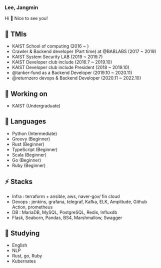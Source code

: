### Lee, Jangmin

Hi 👋 Nice to see you!

## 🤔 TMIs
- KAIST School of computing (2016 ~ )
- Crawler & Backend developer (Part time) at @BABLABS (2017 ~ 2019)
- KAIST System Security LAB (2019 ~ 2019.7)
- KAIST Developer club include (2016.7 ~ 2019.10)
- KAIST Developer club include President (2018 ~ 2019.10)
- @tanker-fund as a Backend Developer (2019.10 ~ 2020.11)
- @returnzero devops & Backend Developer (2020.11 ~ 2022.10)

## 🔭 Working on
- KAIST (Undergraduate)

## 💬 Languages
- Python (Intermediate)
- Groovy (Beginner)
- Rust (Beginner)
- TypeScript (Beginner)
- Scala (Beginner)
- Go (Beginner)
- Ruby (Beginner)


## ⚡ Stacks
- Infra : terraform + ansible, aws, naver-gov/ fin cloud
- Devops : jenkins, grafana, telegraf, Kafka, ELK, Amplitude, Github Action, prometheus
- DB : MariaDB, MySQL, PostgreSQL, Redis, Influxdb
- Flask, Seaborn, Pandas, BS4, Marshmallow, Swagger

## 🌱 Studying
- English
- NLP
- Rust, go, Ruby
- Kubernates
